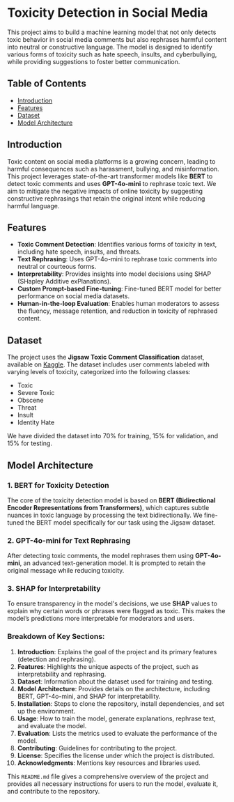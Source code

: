 # Toxicity Detection in Social Media

This project aims to build a machine learning model that not only detects toxic behavior in social media comments but also rephrases harmful content into neutral or constructive language. The model is designed to identify various forms of toxicity such as hate speech, insults, and cyberbullying, while providing suggestions to foster better communication.

## Table of Contents

- [Introduction](#introduction)
- [Features](#features)
- [Dataset](#dataset)
- [Model Architecture](#model-architecture)


## Introduction

Toxic content on social media platforms is a growing concern, leading to harmful consequences such as harassment, bullying, and misinformation. This project leverages state-of-the-art transformer models like **BERT** to detect toxic comments and uses **GPT-4o-mini** to rephrase toxic text. We aim to mitigate the negative impacts of online toxicity by suggesting constructive rephrasings that retain the original intent while reducing harmful language.

## Features

- **Toxic Comment Detection**: Identifies various forms of toxicity in text, including hate speech, insults, and threats.
- **Text Rephrasing**: Uses GPT-4o-mini to rephrase toxic comments into neutral or courteous forms.
- **Interpretability**: Provides insights into model decisions using SHAP (SHapley Additive exPlanations).
- **Custom Prompt-based Fine-tuning**: Fine-tuned BERT model for better performance on social media datasets.
- **Human-in-the-loop Evaluation**: Enables human moderators to assess the fluency, message retention, and reduction in toxicity of rephrased content.

## Dataset

The project uses the **Jigsaw Toxic Comment Classification** dataset, available on [Kaggle](https://www.kaggle.com/c/jigsaw-toxic-comment-classification-challenge). The dataset includes user comments labeled with varying levels of toxicity, categorized into the following classes:
- Toxic
- Severe Toxic
- Obscene
- Threat
- Insult
- Identity Hate

We have divided the dataset into 70% for training, 15% for validation, and 15% for testing.

## Model Architecture

### 1. **BERT for Toxicity Detection**
The core of the toxicity detection model is based on **BERT (Bidirectional Encoder Representations from Transformers)**, which captures subtle nuances in toxic language by processing the text bidirectionally. We fine-tuned the BERT model specifically for our task using the Jigsaw dataset.

### 2. **GPT-4o-mini for Text Rephrasing**
After detecting toxic comments, the model rephrases them using **GPT-4o-mini**, an advanced text-generation model. It is prompted to retain the original message while reducing toxicity.

### 3. **SHAP for Interpretability**
To ensure transparency in the model's decisions, we use **SHAP** values to explain why certain words or phrases were flagged as toxic. This makes the model’s predictions more interpretable for moderators and users.



### Breakdown of Key Sections:
1. **Introduction**: Explains the goal of the project and its primary features (detection and rephrasing).
2. **Features**: Highlights the unique aspects of the project, such as interpretability and rephrasing.
3. **Dataset**: Information about the dataset used for training and testing.
4. **Model Architecture**: Provides details on the architecture, including BERT, GPT-4o-mini, and SHAP for interpretability.
5. **Installation**: Steps to clone the repository, install dependencies, and set up the environment.
6. **Usage**: How to train the model, generate explanations, rephrase text, and evaluate the model.
7. **Evaluation**: Lists the metrics used to evaluate the performance of the model.
8. **Contributing**: Guidelines for contributing to the project.
9. **License**: Specifies the license under which the project is distributed.
10. **Acknowledgments**: Mentions key resources and libraries used.

This `README.md` file gives a comprehensive overview of the project and provides all necessary instructions for users to run the model, evaluate it, and contribute to the repository.

